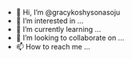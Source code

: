 - 👋 Hi, I’m @gracykoshysonasoju
- 👀 I’m interested in ...
- 🌱 I’m currently learning ...
- 💞️ I’m looking to collaborate on ...
- 📫 How to reach me ...

<!---
gracykoshysonasoju/gracykoshysonasoju is a ✨ special ✨ repository because its `README.md` (this file) appears on your GitHub profile.
You can click the Preview link to take a look at your changes.
--->
